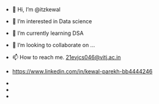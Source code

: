 - 👋 Hi, I’m @itzkewal
- 👀 I’m interested in Data science 
- 🌱 I’m currently learning DSA
- 💞️ I’m looking to collaborate on ...
- 📫 How to reach me. 21evjcs046@vitj.ac.in
- https://www.linkedin.com/in/kewal-parekh-bb4444246
 
- 
- 
- 

<!---
itzkewal/itzkewal is a ✨ special ✨ repository because its `README.md` (this file) appears on your GitHub profile.
You can click the Preview link to take a look at your changes.
--->

